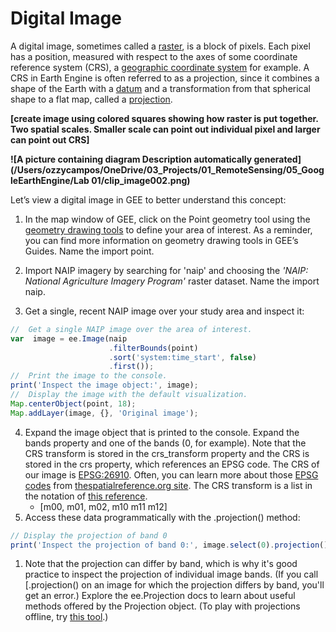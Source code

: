# Digital Image

A digital image, sometimes called a [raster](https://en.wikipedia.org/wiki/Raster_graphics), is a block of pixels. Each pixel has a position, measured with respect to the axes of some coordinate reference system (CRS), a [geographic coordinate system](https://en.wikipedia.org/wiki/Geographic_coordinate_system) for example. A CRS in Earth Engine is often referred to as a projection, since it combines a shape of the Earth with a [datum](https://en.wikipedia.org/wiki/Geodetic_datum) and a transformation from that spherical shape to a flat map, called a [projection](https://en.wikipedia.org/wiki/Map_projection).

**[create image using colored squares showing how raster is put together. Two spatial scales. Smaller scale can point out individual pixel and larger can point out CRS]**

 

**![A picture containing diagram  Description automatically generated](/Users/ozzycampos/OneDrive/03_Projects/01_RemoteSensing/05_GoogleEarthEngine/Lab 01/clip_image002.png)**

 

Let’s view a digital image in GEE to better understand this concept:

1. In the map window of GEE, click on the Point geometry tool using the [geometry drawing tools](https://developers.google.com/earth-engine/playground#geometry-tools) to define your area of interest. As a reminder, you can find more information on geometry drawing tools in GEE’s Guides. Name the import point.

2. Import NAIP imagery by searching for 'naip' and choosing the *'NAIP: National Agriculture Imagery Program'* raster dataset. Name the import naip. 

3. Get a single, recent NAIP image over your study area and inspect it:

```javascript
//  Get a single NAIP image over the area of interest.  
var  image = ee.Image(naip  
                      .filterBounds(point)
                      .sort('system:time_start', false)
                      .first());      
//  Print the image to the console.  
print('Inspect the image object:', image);     
//  Display the image with the default visualization.  
Map.centerObject(point, 18);  
Map.addLayer(image, {}, 'Original image');
```

4. Expand the image object that is printed to the console. Expand the bands property and one of the bands (0, for example). Note that the CRS transform is stored in the crs_transform property and the CRS is stored in the crs property, which references an EPSG code. The CRS of our image is [EPSG:26910](http://spatialreference.org/ref/epsg/nad83-utm-zone-10n/). Often, you can learn more about those [EPSG codes](http://www.epsg-registry.org/) from [thespatialreference.org site](http://spatialreference.org/). The CRS transform is a list in the notation of [this reference](http://docs.oracle.com/javase/7/docs/api/java/awt/geom/AffineTransform.html).
   * [m00, m01, m02, m10 m11 m12] 
5. Access these data programmatically with the .projection() method:

```javascript
// Display the projection of band 0
print('Inspect the projection of band 0:', image.select(0).projection());
```

1. Note that the projection can differ by band, which is why it's good practice to inspect the projection of individual image bands. (If you call [.projection() on an image for which the projection differs by band, you'll get an error.) Explore the ee.Projection docs to learn about useful methods offered by the Projection     object. (To play with projections offline, try [this tool](http://www.giss.nasa.gov/tools/gprojector/).)